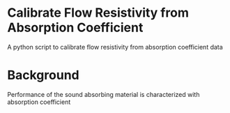# Calibrate Flow Resistivity from Absorption Coefficient
A python script to calibrate flow resistivity from absorption coefficient data

# Background
Performance of the sound absorbing material is characterized with absorption coefficient

